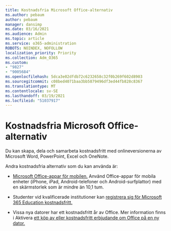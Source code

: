 ```yaml
---
title: Kostnadsfria Microsoft Office-alternativ
ms.author: pebaum
author: pebaum
manager: dansimp
ms.date: 03/16/2021
ms.audience: Admin
ms.topic: article
ms.service: o365-administration
ROBOTS: NOINDEX, NOFOLLOW
localization_priority: Priority
ms.collection: Adm_O365
ms.custom:
- "9827"
- "9005684"
ms.openlocfilehash: 5dca3e02dfdb72c6232658c32f0b269f602d8903
ms.sourcegitcommit: c08bed4071baa3bb5879496df3ed44fb828c8367
ms.translationtype: MT
ms.contentlocale: sv-SE
ms.lasthandoff: 03/19/2021
ms.locfileid: "51037917"
---
```

# <a name="free-microsoft-office-options"></a>Kostnadsfria Microsoft Office-alternativ

Du kan skapa, dela och samarbeta kostnadsfritt med onlineversionerna av Microsoft Word, PowerPoint, Excel och OneNote.

Andra kostnadsfria alternativ som du kan använda är:

- [Microsoft Office-appar för mobilen.](https://products.office.com/mobile/office?wt.mc_id=Cons_Office_Chatbot) Använd Office-appar för mobila enheter (iPhone, iPad, Android-telefoner och Android-surfplattor) med en skärmstorlek som är mindre än 10,1 tum.

- Studenter vid kvalificerade institutioner kan [registrera sig för Microsoft 365 Education kostnadsfritt.](https://www.microsoft.com/education/products/office?wt.mc_id=Cons_Office_Chatbot)

- Vissa nya datorer har ett kostnadsfritt år av Office. Mer information finns i Aktivera [ett köp av eller kostnadsfritt erbjudande om Office på en ny dator.](https://support.office.com/article/89881633-0b26-4ca8-816b-93f347bd92c0?wt.mc_id=Cons_Office_Chatbot)